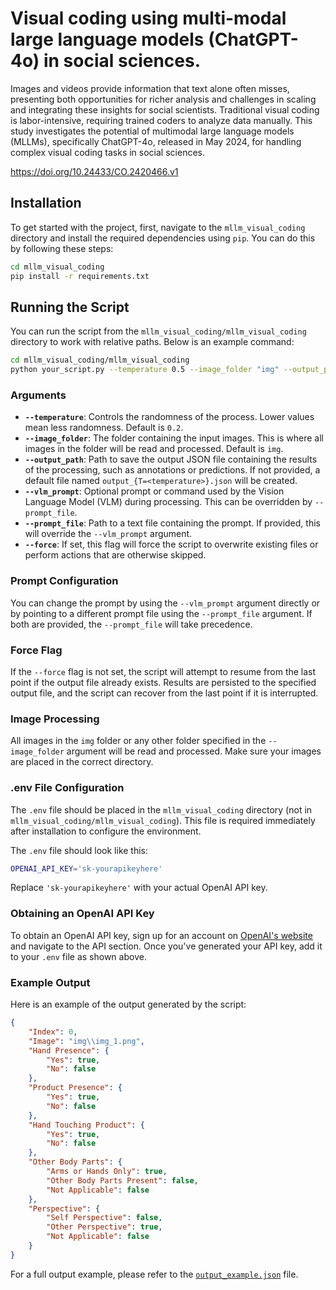 # Visual coding using multi-modal large language models (ChatGPT-4o) in social sciences.


Images and videos provide information that text alone often misses, presenting both opportunities for richer analysis and challenges in scaling and integrating these insights for social scientists. Traditional visual coding is labor-intensive, requiring trained coders to analyze data manually. This study investigates the potential of multimodal large language models (MLLMs), specifically ChatGPT-4o, released in May 2024, for handling complex visual coding tasks in social sciences. 

https://doi.org/10.24433/CO.2420466.v1

## Installation

To get started with the project, first, navigate to the `mllm_visual_coding` directory and install the required dependencies using `pip`. You can do this by following these steps:

```bash
cd mllm_visual_coding
pip install -r requirements.txt
```

## Running the Script

You can run the script from the `mllm_visual_coding/mllm_visual_coding` directory to work with relative paths. Below is an example command:

```bash
cd mllm_visual_coding/mllm_visual_coding
python your_script.py --temperature 0.5 --image_folder "img" --output_path "results.json" --prompt_file "prompt.txt" --force
```

### Arguments

- **`--temperature`**: Controls the randomness of the process. Lower values mean less randomness. Default is `0.2`.
- **`--image_folder`**: The folder containing the input images. This is where all images in the folder will be read and processed. Default is `img`.
- **`--output_path`**: Path to save the output JSON file containing the results of the processing, such as annotations or predictions. If not provided, a default file named `output_{T=<temperature>}.json` will be created.
- **`--vlm_prompt`**: Optional prompt or command used by the Vision Language Model (VLM) during processing. This can be overridden by `--prompt_file`.
- **`--prompt_file`**: Path to a text file containing the prompt. If provided, this will override the `--vlm_prompt` argument.
- **`--force`**: If set, this flag will force the script to overwrite existing files or perform actions that are otherwise skipped.

### Prompt Configuration

You can change the prompt by using the `--vlm_prompt` argument directly or by pointing to a different prompt file using the `--prompt_file` argument. If both are provided, the `--prompt_file` will take precedence.

### Force Flag

If the `--force` flag is not set, the script will attempt to resume from the last point if the output file already exists. Results are persisted to the specified output file, and the script can recover from the last point if it is interrupted.

### Image Processing

All images in the `img` folder or any other folder specified in the `--image_folder` argument will be read and processed. Make sure your images are placed in the correct directory.

### .env File Configuration

The `.env` file should be placed in the `mllm_visual_coding` directory (not in `mllm_visual_coding/mllm_visual_coding`). This file is required immediately after installation to configure the environment.

The `.env` file should look like this:

```bash
OPENAI_API_KEY='sk-yourapikeyhere'
```

Replace `'sk-yourapikeyhere'` with your actual OpenAI API key.

### Obtaining an OpenAI API Key

To obtain an OpenAI API key, sign up for an account on [OpenAI's website](https://beta.openai.com/signup/) and navigate to the API section. Once you've generated your API key, add it to your `.env` file as shown above.

### Example Output

Here is an example of the output generated by the script:

```json
{
    "Index": 0,
    "Image": "img\\img_1.png",
    "Hand Presence": {
        "Yes": true,
        "No": false
    },
    "Product Presence": {
        "Yes": true,
        "No": false
    },
    "Hand Touching Product": {
        "Yes": true,
        "No": false
    },
    "Other Body Parts": {
        "Arms or Hands Only": true,
        "Other Body Parts Present": false,
        "Not Applicable": false
    },
    "Perspective": {
        "Self Perspective": false,
        "Other Perspective": true,
        "Not Applicable": false
    }
}
```

For a full output example, please refer to the [`output_example.json`](mllm_visual_coding/output_example.json) file.
